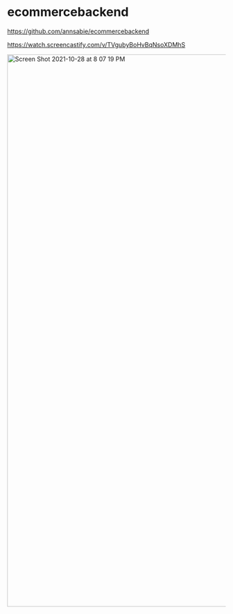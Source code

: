 # ecommercebackend

https://github.com/annsabie/ecommercebackend

https://watch.screencastify.com/v/TVgubyBoHvBqNsoXDMhS

<img width="1275" alt="Screen Shot 2021-10-28 at 8 07 19 PM" src="https://user-images.githubusercontent.com/89747760/139513535-80441ef3-7b9d-4e60-8da8-5dece5ed5402.png">
